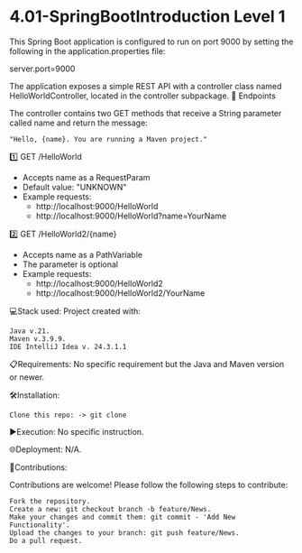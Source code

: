 # 4.01-SpringBootIntroduction Level 1

This Spring Boot application is configured to run on port 9000 by setting the following in the application.properties file:

server.port=9000

The application exposes a simple REST API with a controller class named HelloWorldController, located in the controller subpackage.
📌 Endpoints

The controller contains two GET methods that receive a String parameter called name and return the message:

    "Hello, {name}. You are running a Maven project."

1️⃣ GET /HelloWorld

- Accepts name as a RequestParam
- Default value: "UNKNOWN"
- Example requests:
  - http://localhost:9000/HelloWorld
  - http://localhost:9000/HelloWorld?name=YourName

2️⃣ GET /HelloWorld2/{name}

- Accepts name as a PathVariable
- The parameter is optional
- Example requests:
  - http://localhost:9000/HelloWorld2
  - http://localhost:9000/HelloWorld2/YourName




💻Stack used: Project created with:

    Java v.21.
    Maven v.3.9.9.
    IDE IntelliJ Idea v. 24.3.1.1

📋Requirements: No specific requirement but the Java and Maven version or newer.

🛠️Installation:

    Clone this repo: -> git clone

▶️Execution: No specific instruction.

🌐Deployment: N/A.

🤝Contributions:

Contributions are welcome! Please follow the following steps to contribute:

    Fork the repository.
    Create a new: git checkout branch -b feature/News.
    Make your changes and commit them: git commit - 'Add New Functionality'.
    Upload the changes to your branch: git push feature/News.
    Do a pull request.
